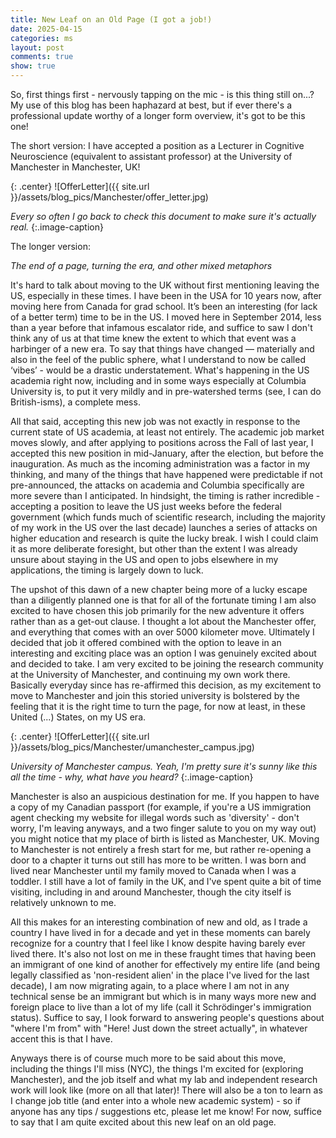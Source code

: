 ```yaml
---
title: New Leaf on an Old Page (I got a job!)
date: 2025-04-15
categories: ms
layout: post
comments: true
show: true
---
```


So, first things first - nervously tapping on the mic - is this thing still on...? My use of this blog has been haphazard at best, but if ever there's a professional update worthy of a longer form overview, it's got to be this one!

The short version: I have accepted a position as a Lecturer in Cognitive Neuroscience (equivalent to assistant professor) at the University of Manchester in Manchester, UK!

{: .center}
![OfferLetter]({{ site.url }}/assets/blog_pics/Manchester/offer_letter.jpg)

*Every so often I go back to check this document to make sure it's actually real.*
{:.image-caption}

The longer version:

*The end of a page, turning the era, and other mixed metaphors*

It's hard to talk about moving to the UK without first mentioning leaving the US, especially in these times. I have been in the USA for 10 years now, after moving here from Canada for grad school. It’s been an interesting (for lack of a better term) time to be in the US. I moved here in September 2014, less than a year before that infamous escalator ride, and suffice to saw I don't think any of us at that time knew the extent to which that event was a harbinger of a new era. To say that things have changed — materially and also in the feel of the public sphere, what I understand to now be called ‘vibes’ - would be a drastic understatement. What's happening in the US academia right now, including and in some ways especially at Columbia University is, to put it very mildly and in pre-watershed terms (see, I can do British-isms), a complete mess.

All that said, accepting this new job was not exactly in response to the current state of US academia, at least not entirely. The academic job market moves slowly, and after applying to positions across the Fall of last year, I accepted this new position in mid-January, after the election, but before the inauguration. As much as the incoming administration was a factor in my thinking, and many of the things that have happened were predictable if not pre-announced, the attacks on academia and Columbia specifically are more severe than I anticipated. In hindsight, the timing is rather incredible - accepting a position to leave the US just weeks before the federal government (which funds much of scientific research, including the majority of my work in the US over the last decade) launches a series of attacks on higher education and research is quite the lucky break. I wish I could claim it as more deliberate foresight, but other than the extent I was already unsure about staying in the US and open to jobs elsewhere in my applications, the timing is largely down to luck.

The upshot of this dawn of a new chapter being more of a lucky escape than a diligently planned one is that for all of the fortunate timing I am also excited to have chosen this job primarily for the new adventure it offers rather than as a get-out clause. I thought a lot about the Manchester offer, and everything that comes with an over 5000 kilometer move. Ultimately I decided that job it offered combined with the option to leave in an interesting and exciting place was an option I was genuinely excited about and decided to take. I am very excited to be joining the research community at the University of Manchester, and continuing my own work there. Basically everyday since has re-affirmed this decision, as my excitement to move to Manchester and join this storied university is bolstered by the feeling that it is the right time to turn the page, for now at least, in these United (...) States, on my US era.

{: .center}
![OfferLetter]({{ site.url }}/assets/blog_pics/Manchester/umanchester_campus.jpg)

*University of Manchester campus. Yeah, I'm pretty sure it's sunny like this all the time - why, what have you heard?*
{:.image-caption}

Manchester is also an auspicious destination for me. If you happen to have a copy of my Canadian passport (for example, if you're a US immigration agent checking my website for illegal words such as 'diversity' - don't worry, I'm leaving anyways, and a two finger salute to you on my way out) you might notice that my place of birth is listed as Manchester, UK. Moving to Manchester is not entirely a fresh start for me, but rather re-opening a door to a chapter it turns out still has more to be written. I was born and lived near Manchester until my family moved to Canada when I was a toddler. I still have a lot of family in the UK, and I've spent quite a bit of time visiting, including in and around Manchester, though the city itself is relatively unknown to me.

All this makes for an interesting combination of new and old, as I trade a country I have lived in for a decade and yet in these moments can barely recognize for a country that I feel like I know despite having barely ever lived there. It's also not lost on me in these fraught times that having been an immigrant of one kind of another for effectively my entire life (and being legally classified as 'non-resident alien' in the place I've lived for the last decade), I am now migrating again, to a place where I am not in any technical sense be an immigrant but which is in many ways more new and foreign place to live than a lot of my life (call it Schrödinger's immigration status). Suffice to say, I look forward to answering people's questions about "where I'm from" with "Here! Just down the street actually", in whatever accent this is that I have.

Anyways there is of course much more to be said about this move, including the things I'll miss (NYC), the things I'm excited for (exploring Manchester), and the job itself and what my lab and independent research work will look like (more on all that later)! There will also be a ton to learn as I change job title (and enter into a whole new academic system) - so if anyone has any tips / suggestions etc, please let me know! For now, suffice to say that I am quite excited about this new leaf on an old page.
